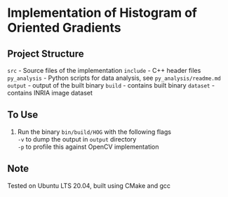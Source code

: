 # Implementation of Histogram of Oriented Gradients
## Project Structure
`src` - Source files of the implementation
`include` - C++ header files
`py_analysis` - Python scripts for data analysis, see `py_analysis/readme.md`
`output` - output of the built binary
`build` - contains built binary
`dataset` - contains INRIA image dataset

## To Use
1. Run the binary `bin/build/HOG` with the following flags \
`-v` to dump the output in `output` directory \
`-p` to profile this against OpenCV implementation

## Note
Tested on Ubuntu LTS 20.04, built using CMake and gcc